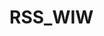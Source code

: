 # RSS_WIW 

<head>
<title>Burned Feeds for 91951496370</title>
</head>
<body>
<outline description="Whisk in Wellness" xmlUrl="http://feeds.feedburner.com/WhiskInWellness" version="RSS" type="rss" title="Whisk in Wellness" text="Whisk in Wellness"/>
</body>
</opml>
